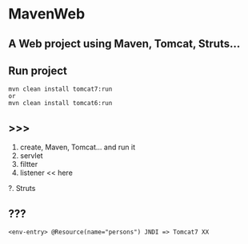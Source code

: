 # MavenWeb

## A Web project using Maven, Tomcat, Struts...

## Run project

    mvn clean install tomcat7:run
    or
    mvn clean install tomcat6:run

## >>>

1. create, Maven, Tomcat... and run it
2. servlet
3. filtter
4. listener << here

?. Struts

## ???

    <env-entry> @Resource(name="persons") JNDI => Tomcat7 XX